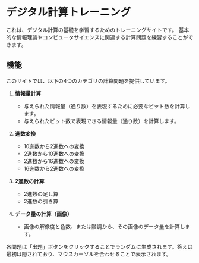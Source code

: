 # デジタル計算トレーニング

これは、デジタル計算の基礎を学習するためのトレーニングサイトです。
基本的な情報理論やコンピュータサイエンスに関連する計算問題を練習することができます。

## 機能

このサイトでは、以下の4つのカテゴリの計算問題を提供しています。

1.  **情報量計算**
    -   与えられた情報量（通り数）を表現するために必要なビット数を計算します。
    -   与えられたビット数で表現できる情報量（通り数）を計算します。

2.  **進数変換**
    -   10進数から2進数への変換
    -   2進数から10進数への変換
    -   2進数から16進数への変換
    -   16進数から2進数への変換

3.  **2進数の計算**
    -   2進数の足し算
    -   2進数の引き算

4.  **データ量の計算（画像）**
    -   画像の解像度と色数、または階調から、その画像のデータ量を計算します。

各問題は「出題」ボタンをクリックすることでランダムに生成されます。答えは最初は隠されており、マウスカーソルを合わせることで表示されます。
